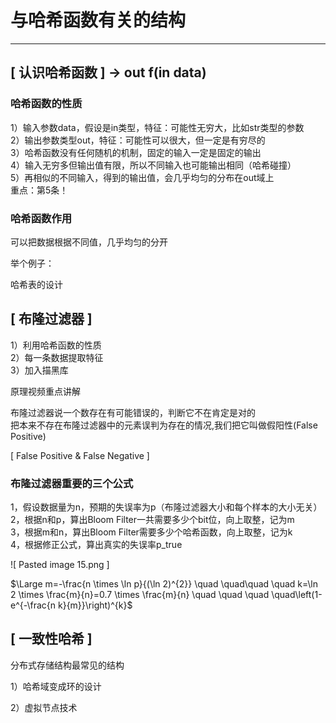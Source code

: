 # 与哈希函数有关的结构

---


## [ 认识哈希函数 ]    -> out f(in data)

### 哈希函数的性质

1）输入参数data，假设是in类型，特征：可能性无穷大，比如str类型的参数  
2）输出参数类型out，特征：可能性可以很大，但一定是有穷尽的  
3）哈希函数没有任何随机的机制，固定的输入一定是固定的输出  
4）输入无穷多但输出值有限，所以不同输入也可能输出相同（哈希碰撞）  
5）再相似的不同输入，得到的输出值，会几乎均匀的分布在out域上  
重点：第5条！  

### 哈希函数作用

可以把数据根据不同值，几乎均匀的分开

举个例子：

哈希表的设计

## [ 布隆过滤器 ]
1）利用哈希函数的性质   
2）每一条数据提取特征   
3）加入描黑库   

原理视频重点讲解

布隆过滤器说一个数存在有可能错误的，判断它不在肯定是对的   
把本来不存在布隆过滤器中的元素误判为存在的情况,我们把它叫做假阳性(False Positive) 

[ False Positive & False Negative ]   


### 布隆过滤器重要的三个公式

1，假设数据量为n，预期的失误率为p（布隆过滤器大小和每个样本的大小无关）  
2，根据n和p，算出Bloom Filter一共需要多少个bit位，向上取整，记为m  
3，根据m和n，算出Bloom Filter需要多少个哈希函数，向上取整，记为k  
4，根据修正公式，算出真实的失误率p_true  

![ Pasted image 15.png ]  

  

$\Large m=-\frac{n \times \ln p}{(\ln 2)^{2}} \quad \quad\quad \quad k=\ln 2 \times \frac{m}{n}=0.7 \times \frac{m}{n} \quad \quad \quad \quad\left(1-e^{-\frac{n k}{m}}\right)^{k}$

## [ 一致性哈希 ]  
分布式存储结构最常见的结构

1）哈希域变成环的设计

2）虚拟节点技术
